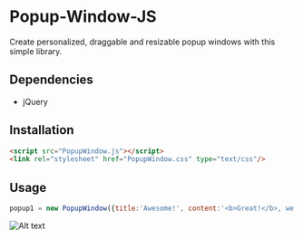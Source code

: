 Popup-Window-JS
===============

Create personalized, draggable and resizable popup windows with this simple library.

Dependencies
-----------
- jQuery

Installation
---

```html
<script src="PopupWindow.js"></script>
<link rel="stylesheet" href="PopupWindow.css" type="text/css"/>
```

Usage
-----

```js
popup1 = new PopupWindow({title:'Awesome!', content:'<b>Great!</b>, we can use HTML.'})
```
![Alt text](http://kevinkl3.com/images/popup1.png "Result!")
